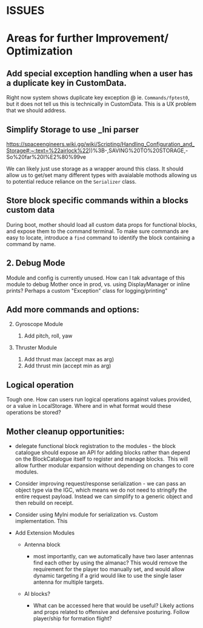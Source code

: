 ﻿# ISSUES

# Areas for further Improvement/ Optimization

## Add special exception handling when a user has a duplicate key in CustomData.
Right now system shows duplicate key exception @ ie. `Commands/fptest0`, but it does not tell us this is technically in CustomData.  This is a UX problem that we should address.

## Simplify Storage to use _Ini parser
https://spaceengineers.wiki.gg/wiki/Scripting/Handling_Configuration_and_Storage#:~:text=%22airlock%22))%3B-,SAVING%20TO%20STORAGE,-So%20far%20I%E2%80%99ve

We can likely just use storage as a wrapper around this class. It should allow us to get/set many different types with avaialable mothods allowing us to potential reduce reliance on the `Serializer` class.

## Store block specific commands within a blocks custom data
During boot, mother should load all custom data props for functional blocks, and expose them to the command terminal.  To make sure commands are easy to locate, introduce a `find` command to identify the block containing a command by name.

## 2. Debug Mode

Module and config is currently unused. How can I tak advantage of this module to debug Mother once in prod, vs. using DisplayManager or inline prints? Perhaps a custom "Exception" class for logging/printing"

## Add more commands and options:

2. Gyroscope Module
   1. Add pitch, roll, yaw

3. Thruster Module
   1. Add thrust max (accept max as arg)
   2. Add thrust min (accept min as arg)


## Logical operation

Tough one. How can users run logical operations against values provided, or a value in LocalStorage.  Where and in what format would these operations be stored?


## Mother cleanup opportunities:

- delegate functional block registration to the modules	- the block catalogue should expose an API for adding blocks rather than depend on the BlockCatalogue itself to register and manage blocks.  This will allow further modular expansion without depending on changes to core modules.

- Consider improving request/response serialization	- we can pass an object type via the IGC, which means we do not need to stringify the entire request payload. Instead we can simplify to a generic object and then rebuild on receipt.
 
- Consider using MyIni module for serialization vs. Custom implementation. This 

- Add Extension Modules	
    - Antenna block		
        - most importantly, can we automatically have two laser antennas find each other by using the almanac? This would remove the requirement for the player too manually set, and would allow dynamic targeting if a grid would like to use the single laser antenna for multiple targets.	

    - AI blocks? 		
        - What can be accessed here that would be useful? Likely actions and props related to offensive and defensive posturing. Follow player/ship for formation flight?
